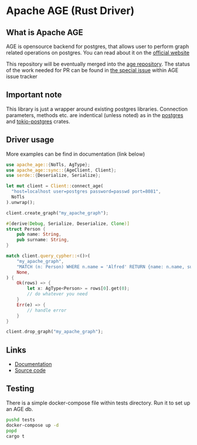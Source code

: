 # Apache AGE (Rust Driver)

## What is Apache AGE

AGE is opensource backend for postgres, that allows user to perform graph related operations on postgres. You can read about it on the [official website](https://age.apache.org/)

This repository will be eventually merged into the [age repository](https://github.com/apache/age). The status of the work needed for PR can be found in [the special issue](https://github.com/apache/age/issues/262) within AGE issue tracker

## Important note

This library is just a wrapper around existing postgres libraries. Connection parameters, methods etc. are indentical (unless noted) as in the [postgres](https://crates.io/crates/postgres) and [tokio-postgres](https://crates.io/crates/tokio-postgres) crates.

## Driver usage


More examples can be find in documentation (link below)

```rust
use apache_age::{NoTls, AgType};
use apache_age::sync::{AgeClient, Client}; 
use serde::{Deserialize, Serialize};

let mut client = Client::connect_age(
  "host=localhost user=postgres password=passwd port=8081",
  NoTls
).unwrap();

client.create_graph("my_apache_graph");

#[derive(Debug, Serialize, Deserialize, Clone)]
struct Person {
    pub name: String,
    pub surname: String,
}

match client.query_cypher::<()>(
    "my_apache_graph",
    "MATCH (n: Person) WHERE n.name = 'Alfred' RETURN {name: n.name, surname: n.surname}",
    None,
) {
    Ok(rows) => {
        let x: AgType<Person> = rows[0].get(0);
        // do whatever you need
    }
    Err(e) => {
        // handle error
    }
}

client.drop_graph("my_apache_graph");
```

## Links

- [Documentation](https://docs.rs/apache_age/latest/apache_age/)
- [Source code](https://github.com/Dzordzu/rust-apache-age)

## Testing

There is a simple docker-compose file within tests directory. Run it to set up an AGE db.

```bash
pushd tests
docker-compose up -d
popd
cargo t
```
